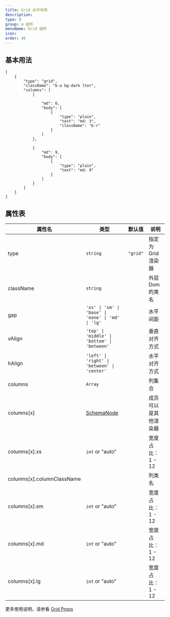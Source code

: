 ```yaml
---
title: Grid 水平布局
description:
type: 0
group: ⚙ 组件
menuName: Grid 组件
icon:
order: 46
---
```


## 基本用法

```schema: scope="body"
[
    {
        "type": "grid",
        "className": "b-a bg-dark lter",
        "columns": [
            {

                "md": 0,
                "body": [
                    {
                        "type": "plain",
                        "text": "md: 3",
                        "className": "b-r"
                    }
                ]
            },

            {
                "md": 9,
                "body": [
                    {
                        "type": "plain",
                        "text": "md: 9"
                    }
                ]
            }
        ]
    }
]
```

## 属性表

| 属性名                     | 类型                                               | 默认值   | 说明                 |
| -------------------------- | -------------------------------------------------- | -------- | -------------------- |
| type                       | `string`                                           | `"grid"` | 指定为 Grid 渲染器   |
| className                  | `string`                                           |          | 外层 Dom 的类名      |
| gap                        | `'xs' \| 'sm' \| 'base' \| 'none' \| 'md' \| 'lg'` |          | 水平间距             |
| vAlign                     | `'top' \| 'middle' \| 'bottom' \| 'between'`       |          | 垂直对齐方式         |
| hAlign                     | `'left' \| 'right' \| 'between' \| 'center'`       |          | 水平对齐方式         |
| columns                    | `Array`                                            |          | 列集合               |
| columns[x]                 | [SchemaNode](../../docs/types/schemanode)          |          | 成员可以是其他渲染器 |
| columns[x].xs              | `int` or "auto"                                    |          | 宽度占比： 1 - 12    |
| columns[x].columnClassName |                                                    |          | 列类名               |
| columns[x].sm              | `int` or "auto"                                    |          | 宽度占比： 1 - 12    |
| columns[x].md              | `int` or "auto"                                    |          | 宽度占比： 1 - 12    |
| columns[x].lg              | `int` or "auto"                                    |          | 宽度占比： 1 - 12    |

更多使用说明，请参看 [Grid Props](https://react-bootstrap.github.io/layout/grid/#col-props)
